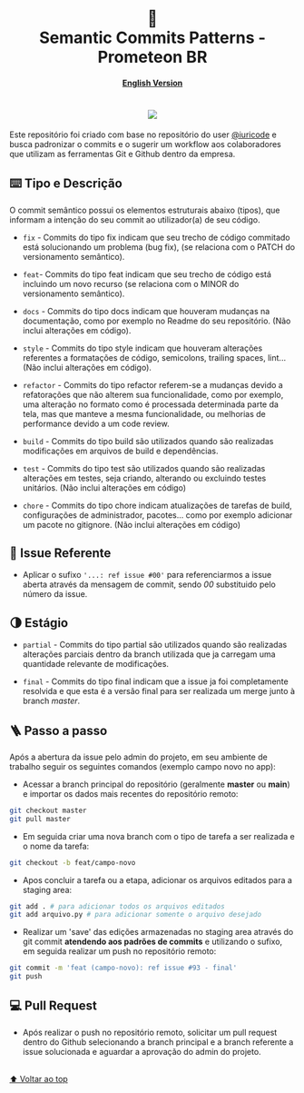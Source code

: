 <h1 align="center">
📄<br>Semantic Commits Patterns - Prometeon BR
</h1>

<h4 align="center">
  <a href="https://github.com/marinhomateuspro/padroes-de-commits/blob/main/README_EN.md">
    English Version 
  </a>
</h4>

<h1 align="center">
  <img src="gitcommit.png">
</h1>

<p>
  Este repositório foi criado com base no repositório do user <a href="https://github.com/iuricode">@iuricode</a> e busca padronizar o commits e o sugerir um workflow aos colaboradores que utilizam as ferramentas Git e Github dentro da empresa.
</p>

## ⌨️ Tipo e Descrição

O commit semântico possui os elementos estruturais abaixo (tipos), que informam a intenção do seu commit ao utilizador(a) de seu código.

- `fix` - Commits do tipo fix indicam que seu trecho de código commitado está solucionando um problema (bug fix), (se relaciona com o PATCH do versionamento semântico).

- `feat`- Commits do tipo feat indicam que seu trecho de código está incluindo um novo recurso (se relaciona com o MINOR do versionamento semântico).

- `docs` - Commits do tipo docs indicam que houveram mudanças na documentação, como por exemplo no Readme do seu repositório. (Não inclui alterações em código).

- `style` - Commits do tipo style indicam que houveram alterações referentes a formatações de código, semicolons, trailing spaces, lint... (Não inclui alterações em código).

- `refactor` - Commits do tipo refactor referem-se a mudanças devido a refatorações que não alterem sua funcionalidade, como por exemplo, uma alteração no formato como é processada determinada parte da tela, mas que manteve a mesma funcionalidade, ou melhorias de performance devido a um code review.

- `build` - Commits do tipo build são utilizados quando são realizadas modificações em arquivos de build e dependências.

- `test` - Commits do tipo test são utilizados quando são realizadas alterações em testes, seja criando, alterando ou excluindo testes unitários. (Não inclui alterações em código)

- `chore` - Commits do tipo chore indicam atualizações de tarefas de build, configurações de administrador, pacotes... como por exemplo adicionar um pacote no gitignore. (Não inclui alterações em código)

## 🧭 Issue Referente

- Aplicar o sufixo `'...: ref issue #00'` para referenciarmos a issue aberta através da mensagem de commit, sendo _00_ substituido pelo número da issue.

## 🌗 Estágio

- `partial` - Commits do tipo partial são utilizados quando são realizadas alterações parciais dentro da branch utilizada que ja carregam uma quantidade relevante de modificações.

- `final` - Commits do tipo final indicam que a issue ja foi completamente resolvida e que esta é a versão final para ser realizada um merge junto à branch _master_.

## 🪜 Passo a passo

<p>
  Após a abertura da issue pelo admin do projeto, em seu ambiente de trabalho seguir os seguintes comandos (exemplo campo novo no app):
</p>

- Acessar a branch principal do repositório (geralmente **master** ou **main**) e importar os dados mais recentes do repositório remoto:

```bash
git checkout master
git pull master
```

- Em seguida criar uma nova branch com o tipo de tarefa a ser realizada e o nome da tarefa:

```bash
git checkout -b feat/campo-novo
```

- Apos concluir a tarefa ou a etapa, adicionar os arquivos editados para a staging area:

```bash
git add . # para adicionar todos os arquivos editados
git add arquivo.py # para adicionar somente o arquivo desejado
```

- Realizar um 'save' das edições armazenadas no staging area através do git commit **atendendo aos padrões de commits** e utilizando o sufixo, em seguida realizar um push no repositório remoto:

```bash
git commit -m 'feat (campo-novo): ref issue #93 - final'
git push
```

## 💻 Pull Request

- Após realizar o push no repositório remoto, solicitar um pull request dentro do Github selecionando a branch principal e a branch referente a issue solucionada e aguardar a aprovação do admin do projeto.

<br>[⬆ Voltar ao top](#padrões-de-commits-) <br>
